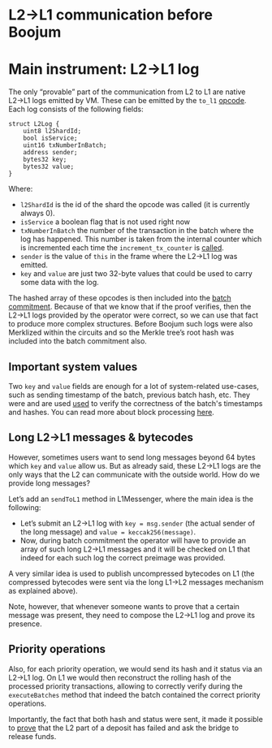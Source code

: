 # L2→L1 communication before Boojum

# Main instrument: L2→L1 log

The only “provable” part of the communication from L2 to L1 are native L2→L1 logs emitted by VM. These can be emitted by the `to_l1` [opcode](https://github.com/code-423n4/2024-03-zksync/blob/main/docs/zkSync%20Era/Smart%20contract%20Section/System%20contracts%20bootloader%20description.md). Each log consists of the following fields:

```solidity
struct L2Log {
    uint8 l2ShardId;
    bool isService;
    uint16 txNumberInBatch;
    address sender;
    bytes32 key;
    bytes32 value;
}
```

Where:

- `l2ShardId` is the id of the shard the opcode was called (it is currently always 0).
- `isService` a boolean flag that is not used right now
- `txNumberInBatch` the number of the transaction in the batch where the log has happened. This number is taken from the internal counter which is incremented each time the `increment_tx_counter` is [called](https://github.com/code-423n4/2024-03-zksync/blob/main/docs/zkSync%20Era/Smart%20contract%20Section/System%20contracts%20bootloader%20description.md).
- `sender` is the value of `this` in the frame where the L2→L1 log was emitted.
- `key` and `value` are just two 32-byte values that could be used to carry some data with the log.

The hashed array of these opcodes is then included into the [batch commitment](https://github.com/matter-labs/era-contracts/blob/f06a58360a2b8e7129f64413998767ac169d1efd/ethereum/contracts/zksync/facets/Executor.sol#L493). Because of that we know that if the proof verifies, then the L2→L1 logs provided by the operator were correct, so we can use that fact to produce more complex structures. Before Boojum such logs were also Merklized within the circuits and so the Merkle tree’s root hash was included into the batch commitment also.

## Important system values

Two `key` and `value` fields are enough for a lot of system-related use-cases, such as sending timestamp of the batch, previous batch hash, etc. They were and are used [used](https://github.com/code-423n4/2023-10-zksync/blob/ef99273a8fdb19f5912ca38ba46d6bd02071363d/code/system-contracts/contracts/SystemContext.sol#L438) to verify the correctness of the batch's timestamps and hashes. You can read more about block processing [here](https://github.com/code-423n4/2024-03-zksync/blob/main/docs/zkSync%20Era/Smart%20contract%20Section/Batches%20&%20L2%20blocks%20on%20zkSync.md).

## Long L2→L1 messages & bytecodes

However, sometimes users want to send long messages beyond 64 bytes which `key` and `value` allow us. But as already said, these L2→L1 logs are the only ways that the L2 can communicate with the outside world. How do we provide long messages? 

Let’s add an `sendToL1` method in L1Messenger, where the main idea is the following:

- Let’s submit an L2→L1 log with `key = msg.sender` (the actual sender of the long message) and `value = keccak256(message)`.
- Now, during batch commitment the operator will have to provide an array of such long L2→L1 messages and it will be checked on L1 that indeed for each such log the correct preimage was provided.

A very similar idea is used to publish uncompressed bytecodes on L1 (the compressed bytecodes were sent via the long L1→L2 messages mechanism as explained above). 

Note, however, that whenever someone wants to prove that a certain message was present, they need to compose the L2→L1 log and prove its presence. 

## Priority operations

Also, for each priority operation, we would send its hash and it status via an L2→L1 log. On L1 we would then reconstruct the rolling hash of the processed priority transactions, allowing to correctly verify during the `executeBatches` method that indeed the batch contained the correct priority operations.

Importantly, the fact that both hash and status were sent, it made it possible to [prove](https://github.com/code-423n4/2023-10-zksync/blob/ef99273a8fdb19f5912ca38ba46d6bd02071363d/code/contracts/ethereum/contracts/bridge/L1ERC20Bridge.sol#L255) that the L2 part of a deposit has failed and ask the bridge to release funds.